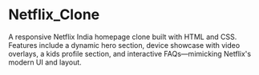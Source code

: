 # Netflix_Clone
A responsive Netflix India homepage clone built with HTML and CSS. Features include a dynamic hero section, device showcase with video overlays, a kids profile section, and interactive FAQs—mimicking Netflix's modern UI and layout.
